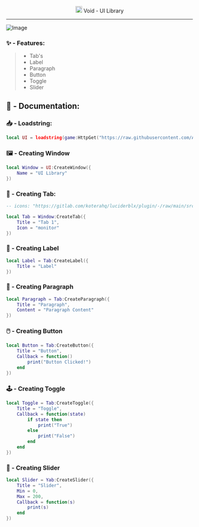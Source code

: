 <div align="center">
  
<picture>
    <source media="(prefers-color-scheme: dark)" srcset="https://cdn.discordapp.com/attachments/810891979147313184/1162401965360283659/261_20231013204925.png?ex=653bce30&is=65295930&hm=9179356949da535b8b437f0882d297b5908f6cf945cd62191ea693725fb926d4&">
    <source media="(prefers-color-scheme: light)" srcset="https://cdn.discordapp.com/attachments/810891979147313184/1162401954228617246/261_20231013204918.png?ex=653bce2e&is=6529592e&hm=eeb08728abc67238e59845fcf01adec154f4350841ea779e514504339564d997&">
    <img width="18px" src="https://cdn.discordapp.com/attachments/810891979147313184/1162401965360283659/261_20231013204925.png?ex=653bce30&is=65295930&hm=9179356949da535b8b437f0882d297b5908f6cf945cd62191ea693725fb926d4&"> Void - UI Library
</picture>
</div>

<hr>

<img src="https://cdn.discordapp.com/attachments/810891979147313184/1162399036200980520/Screenshot_2023-10-13-19-50-12-756_com.roblox.client.png?ex=653bcb76&is=65295676&hm=8a1135c496b8f550fbd90b3b6521a0bca54eb56b5901c733ac432e30023ed94f&" alt="Image">

### ✨ - Features:
> - Tab's
> - Label
> - Paragraph
> - Button
> - Toggle
> - Slider

## 📃 - Documentation:

### 📥 - Loadstring:

```lua
local UI = loadstring(game:HttpGet("https://raw.githubusercontent.com/AlikSusFootages/Void-UI-Library/main/src/file.lua"))()
```

### 🖼️ - Creating Window

```lua
local Window = UI:CreateWindow({
    Name = "UI Library"
}) 
```

### 📁 - Creating Tab:

```lua
-- icons: "https://gitlab.com/koterahq/luciderblx/plugin/-/raw/main/src/modules/Assets.lua?ref_type=heads"

local Tab = Window:CreateTab({ 
    Title = "Tab 1", 
    Icon = "monitor" 
}) 
```

### 💬 - Creating Label

```lua
local Label = Tab:CreateLabel({ 
    Title = "Label" 
})
```

### 📖 - Creating Paragraph

```lua
local Paragraph = Tab:CreateParagraph({ 
    Title = "Paragraph", 
    Content = "Paragraph Content" 
})
```

### 🖱️ - Creating Button 

```lua
local Button = Tab:CreateButton({ 
    Title = "Button", 
    Callback = function()
        print("Button Clicked!")
    end 
})
```

### 🕹️ - Creating Toggle

```lua
local Toggle = Tab:CreateToggle({ 
    Title = "Toggle", 
    Callback = function(state)
        if state then
            print("True")
        else
            print("False")
        end
    end
})
```

### 📍 - Creating Slider

```lua
local Slider = Yab:CreateSlider({ 
    Title = "Slider", 
    Min = 0, 
    Max = 200, 
    Callback = function(s)
        print(s)
    end
})
```